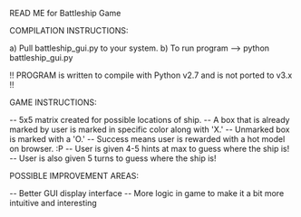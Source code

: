 READ ME for Battleship Game

COMPILATION INSTRUCTIONS:

a) Pull battleship_gui.py to your system.
b) To run program --> python battleship_gui.py

!! PROGRAM is written to compile with Python v2.7 and is not ported to v3.x !!


GAME INSTRUCTIONS:

-- 5x5 matrix created for possible locations of ship.
-- A box that is already marked by user is marked in specific color along with 'X.'
-- Unmarked box is marked with a 'O.' 
-- Success means user is rewarded with a hot model on browser. :P
-- User is given 4-5 hints at max to guess where the ship is!
-- User is also given 5 turns to guess where the ship is!

POSSIBLE IMPROVEMENT AREAS:

-- Better GUI display interface
-- More logic in game to make it a bit more intuitive and interesting
